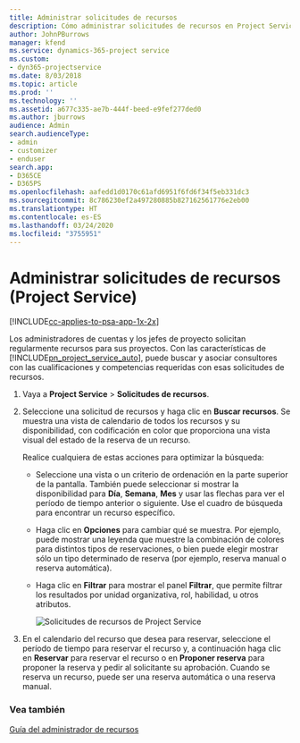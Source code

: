 ```yaml
---
title: Administrar solicitudes de recursos
description: Cómo administrar solicitudes de recursos en Project Service
author: JohnPBurrows
manager: kfend
ms.service: dynamics-365-project service
ms.custom:
- dyn365-projectservice
ms.date: 8/03/2018
ms.topic: article
ms.prod: ''
ms.technology: ''
ms.assetid: a677c335-ae7b-444f-beed-e9fef277ded0
ms.author: jburrows
audience: Admin
search.audienceType:
- admin
- customizer
- enduser
search.app:
- D365CE
- D365PS
ms.openlocfilehash: aafedd1d0170c61afd6951f6fd6f34f5eb331dc3
ms.sourcegitcommit: 8c786230ef2a497280885b827162561776e2eb00
ms.translationtype: HT
ms.contentlocale: es-ES
ms.lasthandoff: 03/24/2020
ms.locfileid: "3755951"
---
```

# <a name="manage-resource-requests-project-service"></a>Administrar solicitudes de recursos (Project Service)

[!INCLUDE[cc-applies-to-psa-app-1x-2x](../includes/cc-applies-to-psa-app-1x-2x.md)]

Los administradores de cuentas y los jefes de proyecto solicitan regularmente recursos para sus proyectos. Con las características de [!INCLUDE[pn_project_service_auto](../includes/pn-project-service-auto.md)], puede buscar y asociar consultores con las cualificaciones y competencias requeridas con esas solicitudes de recursos.  
  
1. Vaya a **Project Service** > **Solicitudes de recursos**.  
  
2. Seleccione una solicitud de recursos y haga clic en **Buscar recursos**. Se muestra una vista de calendario de todos los recursos y su disponibilidad, con codificación en color que proporciona una vista visual del estado de la reserva de un recurso.  
  
    Realice cualquiera de estas acciones para optimizar la búsqueda:  
  
   -   Seleccione una vista o un criterio de ordenación en la parte superior de la pantalla. También puede seleccionar si mostrar la disponibilidad para **Día**, **Semana**, **Mes** y usar las flechas para ver el período de tiempo anterior o siguiente. Use el cuadro de búsqueda para encontrar un recurso específico.  
  
   -   Haga clic en **Opciones** para cambiar qué se muestra. Por ejemplo, puede mostrar una leyenda que muestre la combinación de colores para distintos tipos de reservaciones, o bien puede elegir mostrar sólo un tipo determinado de reserva (por ejemplo, reserva manual o reserva automática).  
  
   -   Haga clic en **Filtrar** para mostrar el panel **Filtrar**, que permite filtrar los resultados por unidad organizativa, rol, habilidad, u otros atributos.  
  
       ![Solicitudes de recursos de Project Service](../project-service/media/project-service-resource-request-screen.png "Solicitudes de recursos de Project Service")  
  
3. En el calendario del recurso que desea para reservar, seleccione el período de tiempo para reservar el recurso y, a continuación haga clic en **Reservar** para reservar el recurso o en **Proponer reserva** para proponer la reserva y pedir al solicitante su aprobación. Cuando se reserva un recurso, puede ser una reserva automática o una reserva manual.  
  
### <a name="see-also"></a>Vea también  
 [Guía del administrador de recursos](../project-service/resource-manager-guide.md)
